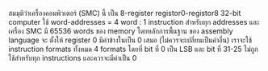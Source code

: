 สมมุติว่าเครื่องคอมพิวเตอร์ (SMC) นี้ เป็น 8-register registor0-registor8 
32-bit computer ใช้ word-addresses  = 4 word : 1 instruction
สำหรับทุก addresses และเครื่อง SMC มี 65536 words ของ memory โดยหลักการพื้นฐาน ของ assembly language จะ ตั้งให้ register 0 มีค่าข้างในเป็น 0 เสมอ (ไม่ควรจะเปลี่ยนเป็นค่าอื่น) เราจะใช้ instruction formats ทั้งหมด 4 formats โดยที่ bit ที่ 0 เป็น LSB และ bit ที่ 31-25 ไม่ถูกใช้สำหรับทุก instructions และควรจะมีค่าเป็น 0